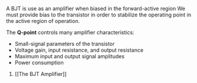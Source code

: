 A BJT is use as an amplifier when biased in the forward-active region
We must provide bias to the transistor in order to stabilize the operating point in the active region of operation.

The **Q-point** controls many amplifier characteristics:
- Small-signal parameters of the transistor
- Voltage gain, input resistance, and output resistance
- Maximum input and output signal amplitudes
- Power consumption

1. [[The BJT Amplifier]]
